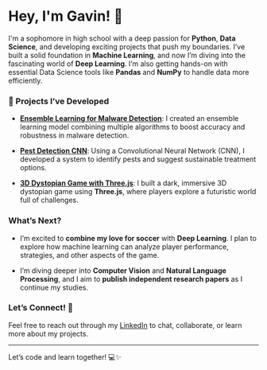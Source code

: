 # Hey, I'm Gavin! 👋

I'm a sophomore in high school with a deep passion for **Python**, **Data Science**, and developing exciting projects that push my boundaries. I’ve built a solid foundation in **Machine Learning**, and now I’m diving into the fascinating world of **Deep Learning**. I’m also getting hands-on with essential Data Science tools like **Pandas** and **NumPy** to handle data more efficiently.

### 🚀 Projects I’ve Developed

- **[Ensemble Learning for Malware Detection](#)**: I created an ensemble learning model combining multiple algorithms to boost accuracy and robustness in malware detection.
  
- **[Pest Detection CNN](#)**: Using a Convolutional Neural Network (CNN), I developed a system to identify pests and suggest sustainable treatment options.

- **[3D Dystopian Game with Three.js](#)**: I built a dark, immersive 3D dystopian game using **Three.js**, where players explore a futuristic world full of challenges.

### What’s Next?

- I’m excited to **combine my love for soccer** with **Deep Learning**. I plan to explore how machine learning can analyze player performance, strategies, and other aspects of the game.
  
- I’m diving deeper into **Computer Vision** and **Natural Language Processing**, and I aim to **publish independent research papers** as I continue my studies.

### Let’s Connect! 🤝

Feel free to reach out through my [LinkedIn](#) to chat, collaborate, or learn more about my projects.

---

Let’s code and learn together! 💻✨
